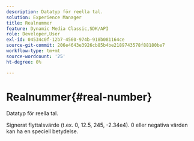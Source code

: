 ```yaml
---
description: Datatyp för reella tal.
solution: Experience Manager
title: Realnummer
feature: Dynamic Media Classic,SDK/API
role: Developer,User
exl-id: 04534c0f-12b7-4560-974b-918b081164ce
source-git-commit: 206e4643e3926cb85b4be2189743578f88180be7
workflow-type: tm+mt
source-wordcount: '25'
ht-degree: 0%

---
```


# Realnummer{#real-number}

Datatyp för reella tal.

Signerat flyttalsvärde (t.ex. 0, 12.5, 245, -2.34e4). 0 eller negativa värden kan ha en speciell betydelse.
